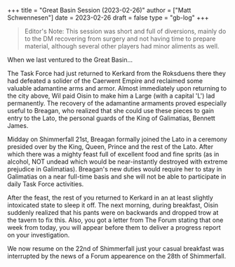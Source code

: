 +++
title = "Great Basin Session (2023-02-26)"
author = ["Matt Schwennesen"]
date = 2023-02-26
draft = false
type = "gb-log"
+++

> Editor's Note: This session was short and full of diversions, mainly do to the
> DM recovering from surgery and not having time to prepare material, although
> several other players had minor aliments as well.

When we last ventured to the Great Basin...

The Task Force had just returned to Kerkard from the Roksduens there they had
defeated a solider of the Caerwent Empire and reclaimed some valuable adamantine
arms and armor. Almost immediately upon returning to the city above, Wil paid
Oisin to make him a Large (with a capital 'L') lad permanently. The recovery of
the adamantine armaments proved especially useful to Breagan, who realized that
she could use these pieces to gain entry to the Lato, the personal guards of the
King of Galimatias, Bennett James.

Midday on Shimmerfall 21st, Breagan formally joined the Lato in a ceremony
presided over by the King, Queen, Prince and the rest of the Lato. After which
there was a mighty feast full of excellent food and fine sprits (as in alcohol,
NOT undead which would be near-instantly destroyed with extreme prejudice in
Galimatias). Breagan's new duties would require her to stay in Galimatias on a
near full-time basis and she will not be able to participate in daily Task Force
activities.

After the feast, the rest of you returned to Kerkard in an at least slightly
intoxicated state to sleep it off. The next morning, during breakfast, Oisin
suddenly realized that his pants were on backwards and dropped trow at the
tavern to fix this. Also, you got a letter from The Forum stating that one week
from today, you will appear before them to deliver a progress report on your
investigation.

We now resume on the 22nd of Shimmerfall just your casual breakfast was
interrupted by the news of a Forum appearence on the 28th of Shimmerfall.
